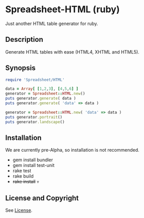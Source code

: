 Spreadsheet-HTML (ruby)
=======================
Just another HTML table generator for ruby.

Description
-----------
Generate HTML tables with ease (HTML4, XHTML and HTML5).

Synopsis
--------
```ruby
require 'Spreadsheet/HTML'

data = Array[ [1,2,3], [4,5,6] ]
generator = Spreadsheet::HTML.new()
puts generator.generate( data )
puts generator.generate( 'data' => data )

generator = Spreadsheet::HTML.new( 'data' => data )
puts generator.portrait()
puts generator.landscape()
```

Installation
------------
We are currently pre-Alpha, so installation is not recommended.

* gem install bundler
* gem install test-unit
* rake test
* rake build
* ~~rake install~~ :skull:

License and Copyright
---------------------
See [License](License.md).
